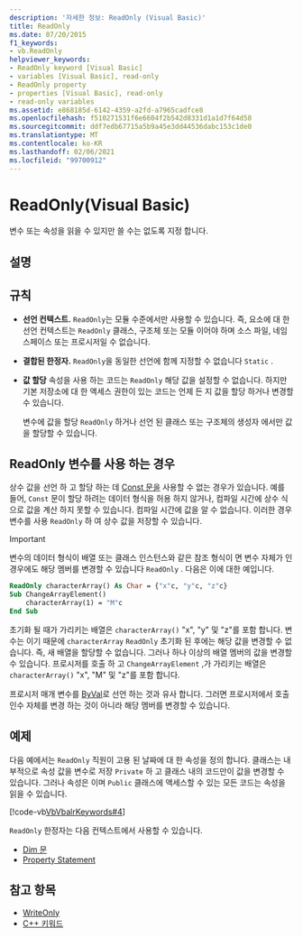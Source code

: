 ```yaml
---
description: '자세한 정보: ReadOnly (Visual Basic)'
title: ReadOnly
ms.date: 07/20/2015
f1_keywords:
- vb.ReadOnly
helpviewer_keywords:
- ReadOnly keyword [Visual Basic]
- variables [Visual Basic], read-only
- ReadOnly property
- properties [Visual Basic], read-only
- read-only variables
ms.assetid: e868185d-6142-4359-a2fd-a7965cadfce8
ms.openlocfilehash: f510271531f6e6604f2b542d8331d1a1d7f64d58
ms.sourcegitcommit: ddf7edb67715a5b9a45e3dd44536dabc153c1de0
ms.translationtype: MT
ms.contentlocale: ko-KR
ms.lasthandoff: 02/06/2021
ms.locfileid: "99700912"
---
```

# <a name="readonly-visual-basic"></a>ReadOnly(Visual Basic)

변수 또는 속성을 읽을 수 있지만 쓸 수는 없도록 지정 합니다.

## <a name="remarks"></a>설명

## <a name="rules"></a>규칙

- **선언 컨텍스트.** `ReadOnly`는 모듈 수준에서만 사용할 수 있습니다. 즉, 요소에 대 한 선언 컨텍스트는 `ReadOnly` 클래스, 구조체 또는 모듈 이어야 하며 소스 파일, 네임 스페이스 또는 프로시저일 수 없습니다.

- **결합된 한정자.** `ReadOnly`을 동일한 선언에 함께 지정할 수 없습니다 `Static` .

- **값 할당** 속성을 사용 하는 코드는 `ReadOnly` 해당 값을 설정할 수 없습니다. 하지만 기본 저장소에 대 한 액세스 권한이 있는 코드는 언제 든 지 값을 할당 하거나 변경할 수 있습니다.

     변수에 값을 할당 `ReadOnly` 하거나 선언 된 클래스 또는 구조체의 생성자 에서만 값을 할당할 수 있습니다.

## <a name="when-to-use-a-readonly-variable"></a>ReadOnly 변수를 사용 하는 경우

상수 값을 선언 하 고 할당 하는 데 [Const 문을](../statements/const-statement.md) 사용할 수 없는 경우가 있습니다. 예를 들어, `Const` 문이 할당 하려는 데이터 형식을 허용 하지 않거나, 컴파일 시간에 상수 식으로 값을 계산 하지 못할 수 있습니다. 컴파일 시간에 값을 알 수 없습니다. 이러한 경우 변수를 사용 `ReadOnly` 하 여 상수 값을 저장할 수 있습니다.

> [!IMPORTANT]
> 변수의 데이터 형식이 배열 또는 클래스 인스턴스와 같은 참조 형식이 면 변수 자체가 인 경우에도 해당 멤버를 변경할 수 있습니다 `ReadOnly` . 다음은 이에 대한 예입니다.

```vb
ReadOnly characterArray() As Char = {"x"c, "y"c, "z"c}
Sub ChangeArrayElement()
    characterArray(1) = "M"c
End Sub
```

초기화 될 때가 가리키는 배열은 `characterArray()` "x", "y" 및 "z"를 포함 합니다. 변수는 이기 때문에 `characterArray` `ReadOnly` 초기화 된 후에는 해당 값을 변경할 수 없습니다. 즉, 새 배열을 할당할 수 없습니다. 그러나 하나 이상의 배열 멤버의 값을 변경할 수 있습니다. 프로시저를 호출 하 고 `ChangeArrayElement` ,가 가리키는 배열은 `characterArray()` "x", "M" 및 "z"를 포함 합니다.

프로시저 매개 변수를 [ByVal](byval.md)로 선언 하는 것과 유사 합니다. 그러면 프로시저에서 호출 인수 자체를 변경 하는 것이 아니라 해당 멤버를 변경할 수 있습니다.

## <a name="example"></a>예제

다음 예에서는 `ReadOnly` 직원이 고용 된 날짜에 대 한 속성을 정의 합니다. 클래스는 내부적으로 속성 값을 변수로 저장 `Private` 하 고 클래스 내의 코드만이 값을 변경할 수 있습니다. 그러나 속성은 이며 `Public` 클래스에 액세스할 수 있는 모든 코드는 속성을 읽을 수 있습니다.

[!code-vb[VbVbalrKeywords#4](~/samples/snippets/visualbasic/VS_Snippets_VBCSharp/VbVbalrKeywords/VB/Class1.vb#4)]

`ReadOnly` 한정자는 다음 컨텍스트에서 사용할 수 있습니다.

- [Dim 문](../statements/dim-statement.md)
- [Property Statement](../statements/property-statement.md)

## <a name="see-also"></a>참고 항목

- [WriteOnly](writeonly.md)
- [C++ 키워드](../keywords/index.md)
